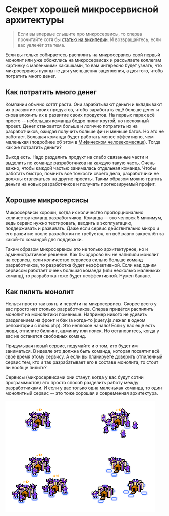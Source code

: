 # Секрет хорошей микросервисной архитектуры

> Если вы впервые слышите про микросервисы, то сперва прочитайте хотя бы [статью на википедии](https://ru.wikipedia.org/wiki/%D0%9C%D0%B8%D0%BA%D1%80%D0%BE%D1%81%D0%B5%D1%80%D0%B2%D0%B8%D1%81%D0%BD%D0%B0%D1%8F_%D0%B0%D1%80%D1%85%D0%B8%D1%82%D0%B5%D0%BA%D1%82%D1%83%D1%80%D0%B0). И возвращайтесь, если вас увлечёт эта тема.

Если вы только собираетесь распилить на микросервисы свой первый монолит или уже обожглись на микросервисах и рассылаете коллегам картинку с маленькими какашками, то вам интересно будет узнать, что микросервисы нужны не для уменьшения зацепления, а для того, чтобы потратить много денег.


## Как потратить много денег

Компании обычно хотят расти. Они зарабатывают деньги и вкладывают их в развитие своих продуктов, чтобы заработать ещё больше денег и снова вложить их в развитие своих продуктов. На первых парах всё просто -- небольшая команда бодро пилит крутой, но несложный проект. Денег становится больше и логично потратить их на разработчиков, ожидая получить больше фич и меньше багов. Но это не работает. Большая команда будет работать менее эффективно, чем маленькая (подробнее об этом в [Мифическом человекомесяце](https://ru.wikipedia.org/wiki/%D0%9C%D0%B8%D1%84%D0%B8%D1%87%D0%B5%D1%81%D0%BA%D0%B8%D0%B9_%D1%87%D0%B5%D0%BB%D0%BE%D0%B2%D0%B5%D0%BA%D0%BE-%D0%BC%D0%B5%D1%81%D1%8F%D1%86)). Тогда как же потратить деньги?

Выход есть. Надо разделить продукт на слабо связанные части и выделить по команде разработчиков на каждую такую часть. Очень важно, чтобы каждой частью занималась отдельная команда. Чтобы работать быстро, помнить все тонкости своего дела, разработчики не должны отвлекаться на другие проекты. Таким образом можно тратить деньги на новых разработчиков и получать прогнозируемый профит.


## Хорошие микросерсисы

Микросервисы хороши, когда их количество пропорционально количеству команд разработчиков. Команда -- это человек 5 минимум, ведь сервис нужно тестировать, вводить в эксплуатацию, поддерживать и развивать. Даже если сервис действительно микро и его развитие после разработки не требуется, он всё равно закреплён за какой-то командой для поддержки.

Таким образом микросервисы это не только архитектурное, но и административное решение. Как бы здорово вы не напилили монолит на сервисы, если количество сервисов сильно больше команд разработчиков, то разработка будет неэффективной. Если над одним сервисом работает очень большая команда (или несколько маленьких команд), то разработка тоже будет неэффективной. Нужен баланс.


## Как пилить монолит

Нельзя просто так взять и перейти на микросервисы. Скорее всего у вас просто нет столько разработчиков. Сперва придётся распилить монолит на монолитики поменьше. Например никого не удивить разделением на фронт и бэк (а когда-то jquery.js лежал в одном репозитории с index.php). Это неплохое начало! Если у вас ещё есть люди, отпилите биллинг, админку или поиск. Но остановитесь, когда у вас не останется свободных команд.

Придумывая новый сервис, подумайте и о том, кто будет им заниматься. В идеале это должна быть команда, которая посвятит всё своё время этому сервису. А если вы планируете доверить отпиленный сервис тем, кто и так разрабатывает его в составе монолита, то стоит ли вообще пилить?

Сервисы (микросервисами они станут, когда у вас будут сотни программистов) это просто способ разделить работу между разработчиками. И если у вас только одна маленькая команда, то один монолитный сервис -- это тоже хорошая и современная архитектура.


![нужно больше золота](./wc3.png)